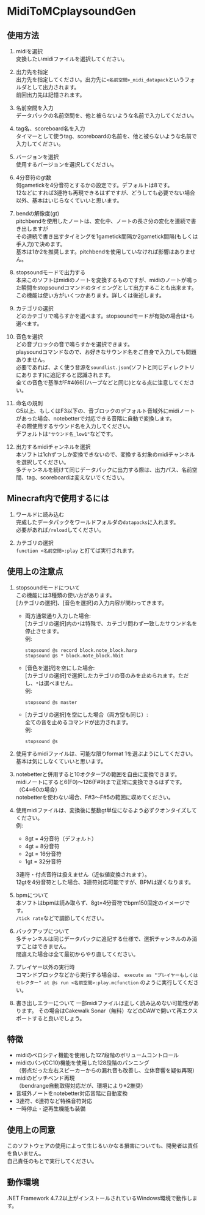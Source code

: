 # MidiToMCplaysoundGen

## 使用方法

1. midiを選択  
   変換したいmidiファイルを選択してください。

2. 出力先を指定  
   出力先を指定してください。出力先に`<名前空間>_midi_datapack`というフォルダとして出力されます。  
   前回出力先は記憶されます。

3. 名前空間を入力  
   データパックの名前空間を、他と被らないような名前で入力してください。

4. tag名、scoreboard名を入力  
   タイマーとして使うtag、scoreboardの名前を、他と被らないような名前で入力してください。  

5. バージョンを選択  
   使用するバージョンを選択してください。

6. 4分音符のgt数  
   何gametickを4分音符とするかの設定です。デフォルトは8です。  
   12などにすれば3連符も再現できるはずですが、どうしても必要でない場合以外、基本はいじらなくていいと思います。

7. bendの解像度(gt)  
   pitchbendを使用したノートは、変化中、ノートの長さ分の変化を連続で書き出しますが  
   その連続で書き出すタイミングを1gametick間隔か2gametick間隔(もしくは手入力)で決めます。  
   基本は1か2を推奨します。pitchbendを使用していなければ影響はありません。

8. stopsoundモードで出力する  
   本来このソフトはmidiのノートを変換するものですが、midiのノートが鳴った瞬間をstopsoundコマンドのタイミングとして出力することも出来ます。  
   この機能は使い方がいくつかあります。詳しくは後述します。

9. カテゴリの選択  
   どのカテゴリで鳴らすかを選べます。stopsoundモードが有効の場合は`*`も選べます。

10. 音色を選択  
    どの音ブロックの音で鳴らすかを選択できます。  
    playsoundコマンドなので、お好きなサウンド名をご自身で入力しても問題ありません。  
    必要であれば、よく使う音源を`soundlist.json`(ソフトと同じディレクトリにあります)に追記すると認識されます。  
    全ての音色で基準がF#4(66)(ハープなどと同じ)となる点に注意してください。

11. 命名の規則  
    G5以上、もしくはF3以下の、音ブロックのデフォルト音域外にmidiノートがあった場合、notebetterで対応できる音階に自動で変換します。  
    その際使用するサウンド名を入力してください。  
    デフォルトは`"サウンド名_low1"`などです。

12. 出力するmidiチャンネルを選択  
    本ソフトは1chずつしか変換できないので、変換する対象のmidiチャンネルを選択してください。  
    多チャンネルを続けて同じデータパックに出力する際は、出力パス、名前空間、tag、scoreboardは変えないでください。

## Minecraft内で使用するには

1. ワールドに読み込む  
   完成したデータパックをワールドフォルダの`datapacks`に入れます。  
   必要があれば`/reload`してください。

2. カテゴリの選択  
   `function <名前空間>:play` と打てば実行されます。

## 使用上の注意点

1. stopsoundモードについて  
   この機能には3種類の使い方があります。  
   [カテゴリの選択]、[音色を選択]の入力内容が関わってきます。  
   - 両方通常通り入力した場合:  
     [カテゴリの選択]内の`*`は特殊で、カテゴリ問わず一致したサウンド名を停止させます。  
     例:  
     ```
     stopsound @s record block.note_block.harp
     stopsound @s * block.note_block.hbit
     ```
   - [音色を選択]を空にした場合:  
     [カテゴリの選択]で選択したカテゴリの音のみを止められます。ただし、`*`は選べません。  
     例:  
     ```
     stopsound @s master
     ```
   - [カテゴリの選択]を空にした場合（両方空も同じ）:  
     全ての音を止めるコマンドが出力されます。  
     例:  
     ```
     stopsound @s
     ```

2. 使用するmidiファイルは、可能な限りformat 1を選ぶようにしてください。基本は気にしなくていいと思います。

3. notebetterと併用すると10オクターブの範囲を自由に変換できます。  
   midiノートにすると6(F0)～126(F#9)まで正常に変換できるはずです。（C4=60の場合）  
   notebetterを使わない場合、F#3～F#5の範囲に収めてください。

4. 使用midiファイルは、変換後に整数gt単位になるよう必ずクオンタイズしてください。  
   例:  
   - 8gt = 4分音符（デフォルト）  
   - 4gt = 8分音符  
   - 2gt = 16分音符  
   - 1gt = 32分音符  
   
   3連符・付点音符は扱えません（近似値変換されます）。  
   12gtを4分音符とした場合、3連符対応可能ですが、BPMは遅くなります。

5. bpmについて  
   本ソフトはbpmは読み取らず、8gt=4分音符でbpm150固定のイメージです。  
   `/tick rate`などで調節してください。

6. バックアップについて  
   多チャンネルは同じデータパックに追記する仕様で、選択チャンネルのみ消すことはできません。  
   間違えた場合は全て最初からやり直してください。

7. プレイヤー以外の実行時  
   コマンドブロックなどから実行する場合は、
   `execute as "プレイヤーもしくはセレクター" at @s run <名前空間>:play.mcfunction`
   のように実行してください。

9. 書き出しエラーについて
   一部midiファイルは正しく読み込めない可能性があります。
   その場合はCakewalk Sonar（無料）などのDAWで開いて再エクスポートすると良いでしょう。

## 特徴

- midiのベロシティ機能を使用した127段階のボリュームコントロール  
- midiのパン(CC10)機能を使用した128段階のパンニング  
（弱点だった左右スピーカーからの漏れ音も改善し、立体音響を疑似再現）  
- midiのピッチベンド再現  
（bendrange自動取得対応だが、環境により±2推奨）  
- 音域外ノートをnotebetter対応音階に自動変換  
- 3連符、6連符など特殊音符対応  
- 一時停止・逆再生機能も装備

## 使用上の同意

このソフトウェアの使用によって生じるいかなる損害についても、開発者は責任を負いません。  
自己責任のもとで実行してください。

## 動作環境

.NET Framework 4.7.2以上がインストールされているWindows環境で動作します。

